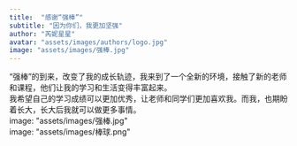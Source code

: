 ```yaml
---
title:  "感谢“强棒”"
subtitle: "因为你们，我更加坚强"
author: "芮妮星星"
avatar: "assets/images/authors/logo.jpg"
image: "assets/images/强棒.jpg"
---
```


“强棒”的到来，改变了我的成长轨迹，我来到了一个全新的环境，接触了新的老师和课程，他们让我的学习和生活变得丰富起来。  
我希望自己的学习成绩可以更加优秀，让老师和同学们更加喜欢我。而我，也期盼着长大，长大后我就可以做更多事情。  
image: "assets/images/强棒.jpg"  
image: "assets/images/棒球.png"  
